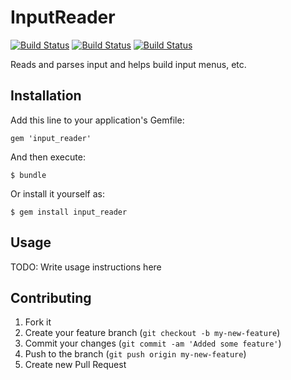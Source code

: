 InputReader
===========

[![Build Status](https://travis-ci.org/sealink/input_reader.png?branch=master)](https://travis-ci.org/sealink/input_reader)
[![Build Status](https://gemnasium.com/sealink/input_reader.png?travis)](https://gemnasium.com/sealink/input_reader)
[![Build Status](https://codeclimate.com/github/sealink/input_reader.png)](https://codeclimate.com/github/sealink/input_reader)

Reads and parses input and helps build input menus, etc.

## Installation

Add this line to your application's Gemfile:

    gem 'input_reader'

And then execute:

    $ bundle

Or install it yourself as:

    $ gem install input_reader

## Usage

TODO: Write usage instructions here

## Contributing

1. Fork it
2. Create your feature branch (`git checkout -b my-new-feature`)
3. Commit your changes (`git commit -am 'Added some feature'`)
4. Push to the branch (`git push origin my-new-feature`)
5. Create new Pull Request
